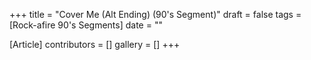 +++
title = "Cover Me (Alt Ending) (90's Segment)"
draft = false
tags = [Rock-afire 90's Segments]
date = ""

[Article]
contributors = []
gallery = []
+++